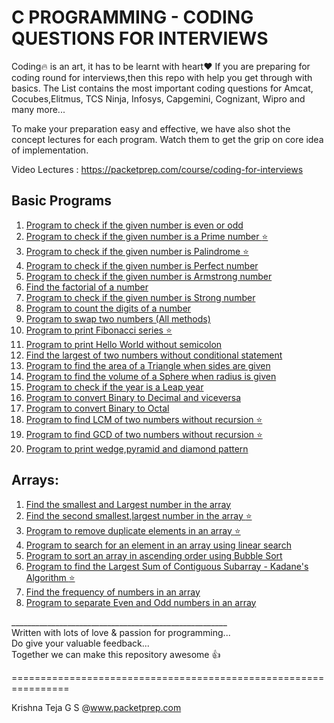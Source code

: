 C PROGRAMMING - CODING QUESTIONS FOR INTERVIEWS 
=========

Coding:fire: is an art, it has to be learnt with heart:heart: 
If you are preparing for coding round for interviews,then this repo with help you get through with basics. The List contains the most important coding questions for Amcat, Cocubes,Elitmus, TCS Ninja, Infosys, Capgemini, Cognizant, Wipro and many more...<br>


To make your preparation easy and effective, we have also shot the concept lectures for each program. Watch them to get the grip on core idea of implementation.<br>

Video Lectures : https://packetprep.com/course/coding-for-interviews

Basic Programs
--------
1. [Program to check if the given number is even or odd](https://github.com/packetprep/coding-questions/blob/master/Basic%20Programs/1_CheckEvenOdd.c)
2. [Program to check if the given number is a Prime number :star:](https://github.com/packetprep/coding-questions/blob/master/Basic%20Programs/2_CheckPrime.c)
3. [Program to check if the given number is Palindrome :star:](https://github.com/packetprep/coding-questions/blob/master/Basic%20Programs/3_CheckPalindrome.c)
4. [Program to check if the given number is Perfect number](https://github.com/packetprep/coding-questions/blob/master/Basic%20Programs/4_CheckPerfect.c)
5. [Program to check if the given number is Armstrong number](https://github.com/packetprep/coding-questions/blob/master/Basic%20Programs/5_CheckArmstrong.c)
6. [Find the factorial of a number](https://github.com/packetprep/coding-questions/blob/master/Basic%20Programs/6_Factorial.c)
7. [Program to check if the given number is Strong number](https://github.com/packetprep/coding-questions/blob/master/Basic%20Programs/7_CheckStrong.c)
8. [Program to count the digits of a number](https://github.com/packetprep/coding-questions/blob/master/Basic%20Programs/8_CountDigits.c)
9. [Program to swap two numbers (All methods)](https://github.com/packetprep/coding-questions/blob/master/Basic%20Programs/9_SwapNumbers.c)
10. [Program to print Fibonacci series :star:](https://github.com/packetprep/coding-questions/blob/master/Basic%20Programs/9_SwapNumbers.c)
11. [Program to print Hello World without semicolon](https://github.com/packetprep/coding-questions/blob/master/Basic%20Programs/11_HelloWorldNoSemiColon.c)
12. [Find the largest of two numbers without conditional statement](https://github.com/packetprep/coding-questions/blob/master/Basic%20Programs/12_LagrestNumWithoutConditional.c)
13. [Program to find the area of a Triangle when sides are given](https://github.com/packetprep/coding-questions/blob/master/Basic%20Programs/13_AreaOfTriangle.c)
14. [Program to find the volume of a Sphere when radius is given](https://github.com/packetprep/coding-questions/blob/master/Basic%20Programs/14_VolumeOfSphere.c)
15. [Program to check if the year is a Leap year](https://github.com/packetprep/coding-questions/blob/master/Basic%20Programs/15_LeapYear.c)
16. [Program to convert Binary to Decimal and viceversa](https://github.com/packetprep/coding-questions/blob/master/Basic%20Programs/16_DecimalBinaryConverter.c)
17. [Program to convert Binary to Octal ](https://github.com/packetprep/coding-questions/blob/master/Basic%20Programs/17_BinaryOctalConverter.c)
18. [Program to find LCM of two numbers without recursion :star:](https://github.com/packetprep/coding-questions/blob/master/Basic%20Programs/18_LCM.c)
19. [Program to find GCD of two numbers without recursion :star:](https://github.com/packetprep/coding-questions/blob/master/Basic%20Programs/19_GCD.c)
20. [Program to print wedge,pyramid and diamond pattern](https://github.com/packetprep/coding-questions/blob/master/Basic%20Programs/20_Pattern.c)


Arrays:
----------------
1. [Find the smallest and Largest number in the array](https://github.com/packetprep/coding-questions/blob/master/Arrays/1_FindLargestSmallestInArray.c)
2. [Find the second smallest,largest number in the array :star:](https://github.com/packetprep/coding-questions/blob/master/Arrays/2_FindSecondLargest.c)
3. [Program to remove duplicate elements in an array :star:](https://github.com/packetprep/coding-questions/blob/master/Arrays/3_RemoveDuplicates.c)
4. [Program to search for an element in an array using linear search](https://github.com/packetprep/coding-questions/blob/master/Arrays/4_LinearSearch.c)
5. [Program to sort an array in ascending order using Bubble Sort](https://github.com/packetprep/coding-questions/blob/master/Arrays/5_BubbleSort.c)
6. [Program to find the Largest Sum of Contiguous Subarray - Kadane's Algorithm :star:](
https://github.com/packetprep/coding-questions/blob/master/Arrays/7_FrequencyCounter.c6_LargestSumContiguousSubArray.c)
7. [Find the frequency of numbers in an array](https://github.com/packetprep/coding-questions/blob/master/Arrays/7_FrequencyCounter.c)
8. [Program to separate Even and Odd numbers in an array ](https://github.com/packetprep/coding-questions/blob/master/Arrays/8_SeparateEvenOddInArray.c ) 

______________________________________________________<br>
Written with lots of love & passion for programming...<br>
Do give your valuable feedback... <br>
Together we can make this repository awesome :thumbsup:

================================================================

Krishna Teja G S @www.packetprep.com 








